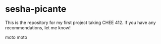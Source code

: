 # sesha-picante
This is the repository for my first project taking CHEE 412. If you have any recommendations, let me know!

moto moto
